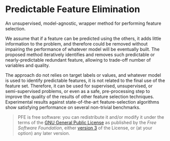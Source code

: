 # Predictable Feature Elimination

An unsupervised, model-agnostic, wrapper method for performing feature selection. 

We assume that if a feature can be predicted using the others, it adds little information to the problem, and therefore could be removed without impairing the performance of whatever model will be eventually built. The proposed method iteratively identifies and removes such predictable or nearly-predictable redundant feature, allowing to trade-off number of variables and quality. 

The approach do not relies on target labels or values, and whatever model is used to identify predictable features, it is not related to the final use of the feature set. Therefore, it can be used for supervised, unsupervised, or semi-supervised problems, or even as a safe, pre-processing step to improve the quality of the results of other feature selection techniques. Experimental results against state-of-the-art feature-selection algorithms show satisfying performance on several non-trivial benchmarks.

> PFE is free software: you can redistribute it and/or modify it under the terms of the [GNU General Public License](http://www.gnu.org/licenses/) as published by the *Free Software Foundation*, either [version 3](https://opensource.org/licenses/GPL-3.0) of the License, or (at your option) any later version.
